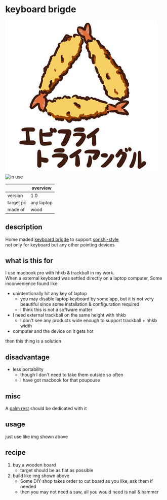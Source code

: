 # keyboard brigde

![overview](https://github.com/o2346/techniques/blob/develop/kbbrg/img/ebtr.jpeg?raw=true "sample img")
![in use](https://github.com/o2346/techniques/blob/develop/kbbrg/img/inuse.jpeg?raw=true "sample img")

||overview|
|---|---|
|version|1.0|
|target pc|any laptop|
|made of|wood|

## description

Home maded [keyboard brigde](https://www.google.com/search?q=keyboard+bridge&tbm=isch) to support [sonshi-style](https://www.google.com/search?q=%E5%B0%8A%E5%B8%AB%E3%82%B9%E3%82%BF%E3%82%A4%E3%83%AB&tbm=isch)  
not only for keyboard but any other pointing devices

## what is this for

I use macbook pro with hhkb & trackball in my work.  
When a external keyboard was settled directly on a laptop computer, Some inconvenience found like

* unintentionally hit any key of laptop
  * you may disable laptop keyboard by some app, but it is not very beautiful since some installation & configuration required
  * I think this is not a software matter
* I need external trackball on the same height with hhkb
  * I don't see any products wide enough to support trackball + hhkb width
* computer and the device on it gets hot

then this thing is a solution

## disadvantage

* less portability
  * though I don't need to take them outside so often
  * I have got macbook for that poupouse

## misc

A [palm rest](https://www.google.com/search?q=palm+rest&tbm=isch) should be dedicated with it

## usage

just use like img shown above

## recipe

1. buy a wooden board
    * target should be as flat as possible
1. build like img shown above
    * Some DIY shop takes order to cut board as you like, ask them if needed
    * then you may not need a saw, all you would need is nail & hammer

